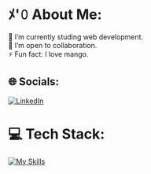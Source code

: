 # ﾒ'𝟶 About Me:
🔭 I’m currently studing web development.  
👯 I’m open to collaboration.  
⚡ Fun fact: I love mango.

## 🌐 Socials:
[![LinkedIn](https://img.shields.io/badge/LinkedIn-%230077B5.svg?logo=linkedin&logoColor=white)](https://www.linkedin.com/in/denys-zherdetskyi-a18241308/)  

# 💻 Tech Stack:
[![My Skills](https://skillicons.dev/icons?i=typescript,symfony,laravel,javascript,html,css,react,nextjs,docker,git,github,figma&)](https://skillicons.dev)

